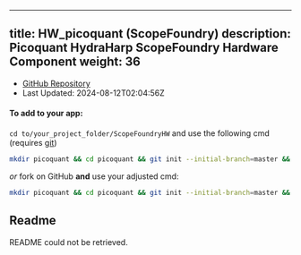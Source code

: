 
---
title: HW_picoquant (ScopeFoundry)
description: Picoquant HydraHarp ScopeFoundry Hardware Component
weight: 36
---
- [GitHub Repository](https://github.com/ScopeFoundry/HW_picoquant)
- Last Updated: 2024-08-12T02:04:56Z


#### To add to your app:

`cd to/your_project_folder/ScopeFoundryHW` and use the following cmd (requires [git](/docs/100_development/20_git/))

```bash
mkdir picoquant && cd picoquant && git init --initial-branch=master && git remote add upstream_ScopeFoundry https://github.com/ScopeFoundry/HW_picoquant && git pull upstream_ScopeFoundry master && cd ..
```

*or* fork on GitHub **and** use your adjusted cmd:

```bash
mkdir picoquant && cd picoquant && git init --initial-branch=master && git remote add origin https://github.com/YOUR_GH_ACC/HW_picoquant && git pull origin master && cd ..
```

## Readme
README could not be retrieved.
